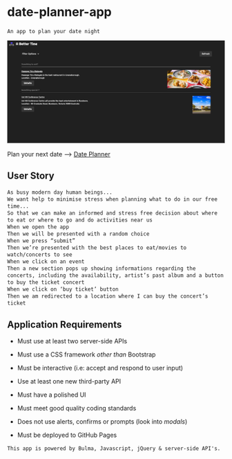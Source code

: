 # date-planner-app
```
An app to plan your date night
```

![Date Planner](./assets/images/app.png)

Plan your next date --> [Date Planner](https://darren-behan.github.io/a-better-time/)

## User Story

```
As busy modern day human beings...
We want help to minimise stress when planning what to do in our free time... 
So that we can make an informed and stress free decision about where to eat or where to go and do activities near us
When we open the app
Then we will be presented with a random choice 
When we press “submit”
Then we’re presented with the best places to eat/movies to watch/concerts to see
When we click on an event
Then a new section pops up showing informations regarding the concerts, including the availability, artist’s past album and a button to buy the ticket concert
When we click on ‘buy ticket’ button
Then we am redirected to a location where I can buy the concert’s ticket
```

## Application Requirements

* Must use at least two server-side APIs

* Must use a CSS framework _other than_ Bootstrap

* Must be interactive (i.e: accept and respond to user input)

* Use at least one new third-party API

* Must have a polished UI

* Must meet good quality coding standards

* Does not use alerts, confirms or prompts (look into _modals_)

* Must be deployed to GitHub Pages

```
This app is powered by Bulma, Javascript, jQuery & server-side API's.
```
